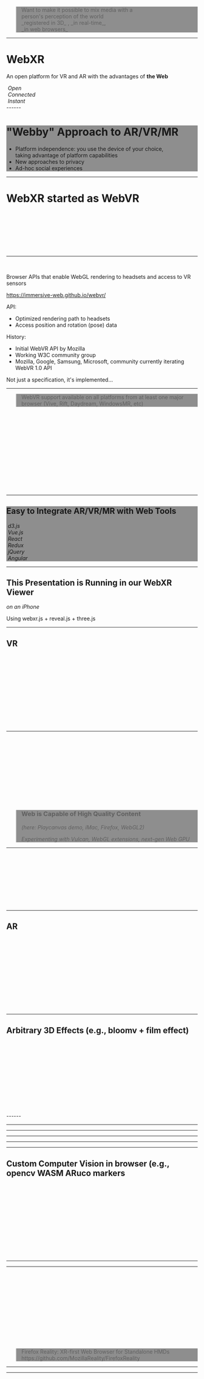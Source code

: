 <!-- .slide: data-background-video="resources/videos/shadow-movie4-406p.m4v" -->

<br>
<br>
<br>
<br>
<br>
<br>
<br>
<br>
<br>
<br>
<br>
<blockquote style="background: rgba(32, 32, 32, 0.5);">
    Want to make it possible to mix media with a <br>
    person's perception of the world<br>
    <span class="green">_registered in 3D_</span>
    <span class="green">, _in real-time_</span>,<br>
    <span>_in web browsers_</span>
</blockquote>


------
<!-- .slide: data-background="resources/textures/background-radial.jpeg" -->

# WebXR 

An open platform for VR and AR with the advantages of **the Web**

<div class="captioned-image-row">
  <div>
    <img class="plain" data-src="media/img/web-is-open.png">
    <i>Open</i>
  </div>
  <div>
    <img class="plain" data-src="media/img/web-is-connected.png">
    <i>Connected</i>
  </div>
  <div>
    <img class="plain" data-src="media/img/web-is-instant.png">
    <i>Instant</i>
  </div>
</div>
------

<!-- .slide: data-background="resources/textures/home-HoloLens-crop.jpg" -->

<div style="background: rgba(32, 32, 32, 0.5);">

<h1>"Webby" Approach to AR/VR/MR</h1>

<ul>
<li> Platform independence: you use the device of your choice,<br>
taking advantage of platform capabilities</li>
<li> New approaches to privacy</li>
<li> Ad-hoc social experiences</li>
</ul>
</div>

------
<!-- .slide: data-background="resources/textures/background-radial.jpeg" -->

# WebXR started as WebVR

<div class="image-row">
  <div><img class="plain" data-src="media/img/google-cardboard.png"></div>
  <div><img class="plain" data-src="media/img/google-daydream.png"></div>
  <div><img class="plain" data-src="media/img/samsung-gearvr.png"></div>
</div>

<div class="image-row">
  <div><img class="plain" data-src="media/img/oculus-rift.png"></div>
  <div><img class="plain" data-src="media/img/playstation-vr.png"></div>
  <div><img class="plain" data-src="media/img/htc-vive.png"></div>
</div>


------

<!-- .slide: data-background="resources/textures/background-radial.jpeg" -->

<img class="plain" class="stretch" data-src="media/img/webvr.png">

Browser APIs that enable WebGL rendering to headsets and access to VR
sensors

https://immersive-web.github.io/webvr/

<!-- NOTES -->
API:
- Optimized rendering path to headsets
- Access position and rotation (pose) data

History:
- Initial WebVR API by Mozilla
- Working W3C community group
- Mozilla, Google, Samsung, Microsoft, community currently iterating WebVR 1.0 API

Not just a specification, it's implemented...


------
<!-- .slide: data-background="resources/textures/caniuse.png" data-background-size="contain" data-background-repeat="no-repeat" -->
<blockquote style="background: rgba(32, 32, 32, 0.5);">
WebVR support available on all platforms from at least one major browser (Vive, Rift, Daydream, WindowsMR, etc)
</blockquote>

<br>
<br>
<br>
<br>
<br>
<br>

<br>
<br>
<br>
<br>
<br>
<br>

------

<!-- .slide: data-background="media/img/aframe.jpg"  data-state="xrClearPlaced" -->
<div style="background: rgba(32, 32, 32, 0.5);">
    <h2>Easy to Integrate AR/VR/MR
     with Web Tools</h1>

  <div class="captioned-image-row">
    <div>
      <img class="plain" data-src="media/img/d3.png">
      <i>d3.js</i>
    </div>
    <div>
      <img class="plain" data-src="media/img/vue.png">
      <i>Vue.js</i>
    </div>
    <div>
      <img class="plain" data-src="media/img/react.png">
      <i>React</i>
    </div>
    <div>
      <img class="plain" data-src="media/img/redux.png">
      <i>Redux</i>
    </div>
    <div>
      <img class="plain" data-src="media/img/jquery.png">
      <i>jQuery</i>
    </div>
    <div>
      <img class="plain" data-src="media/img/angular.png">
      <i>Angular</i>
    </div>
  </div>
</div>

<!-- .slide: data-background="media/img/scene-collage.jpg" -->

------
<!-- .slide: data-state="xrslide vrslide" -->

## This Presentation is Running in our WebXR Viewer</h2>
<p><em>on an iPhone</em></p>
<p>Using webxr.js + reveal.js + three.js</p>


------
<!-- .slide: data-state="xrslide vrslide boombox" style="text-align: left; top: 0px;" -->

<h2>VR</h2>
<br>
<br>
<br>
<br>
<br>
<br>
<br>
<br>
<br>
<br>
<br>


------
<!-- .slide: data-background-video="resources/videos/playcanvas-scene-720p.mp4" -->
<br>
<br>
<br>
<br>
<br>
<br>
<br>
<br>
<br>
<br>
<blockquote style="background: rgba(32, 32, 32, 0.5);">
<h3>Web is Capable of High Quality Content</h3>
<em>(here: Playcanvas demo, iMac, Firefox, WebGL2)</em>
<p><em>Experimenting with Vulcan, WebGL extensions, next-gen Web GPU</em></p> 
</blockquote>

------

<!-- .slide: data-background="resources/textures/background-radial.jpeg" -->

<div class="image-row">
  <div><img class="plain" data-src="resources/textures/ardisplay-hololens-circ.png"></div>
  <div><img class="plain" data-src="resources/textures/ardisplay-daqri-circ.png"></div>
  <div><img class="plain" data-src="resources/textures/ardisplay-odg-circ.png"></div>
  <div><img class="plain" data-src="resources/textures/ardisplay-meta-circ.png"></div>
</div>
<div class="image-row">
  <div><img class="plain" data-src="resources/textures/ardisplay-vuzix-circ.png"></div>
  <div><img class="plain" data-src="resources/textures/lenovo-phab2-lowes-circ.png"></div>
  <div><img class="plain" data-src="resources/textures/iphone7plus-circ.png"></div>
  <div><img class="plain" data-src="resources/textures/ardisplay-magic-leap-goggles-circ.png"></div>

<!-- NOTES -->

------

<!-- .slide: data-state="xrslide arslide boombox" style="text-align: left;" -->

<h2>AR</h2>
<br>
<br>
<br>
<br>
<br>
<br>
<br>
<br>
<br>
<br>
<br>

------
<!-- .slide: data-state="xrslide arslide 3deffects boombox" style="text-align: left;" -->

<h2>Arbitrary 3D Effects (e.g., bloomv + film effect)</h2>
<br>
<br>
<br>
<br>
<br>
<br>
<br>
<br>
<br>
<br>
<br>
------
<!-- .slide: data-background="resources/textures/webxr-landscape-1.png" data-background-size="contain" data-background-color="white" data-background-repeat="no-repeat" -->

------
<!-- .slide: data-background-video="resources/videos/native-sensing-xr.m4v" -->
------

<!-- .slide: data-background="resources/textures/webxr-landscape-2.png" data-background-size="contain" data-background-color="white"  data-background-repeat="no-repeat" -->
------

<!-- .slide: data-background="resources/textures/webxr-landscape-3.png" data-background-size="contain" data-background-color="white"  data-background-repeat="no-repeat" -->

------

<!-- .slide: data-background="resources/textures/webxr-landscape-4.png" data-background-size="contain" data-background-color="white"  data-background-repeat="no-repeat" -->


------
<!-- .slide: data-state="xrslide arslide 3deffects computerVision" style="text-align: left;" -->

<h2>Custom Computer Vision in browser (e.g., opencv WASM ARuco markers</h2>
<br>
<br>
<br>
<br>
<br>
<br>
<br>
<br>
<br>
<br>
<br>

------

<!-- .slide: data-background="resources/textures/webxr-landscape-5.png" data-background-size="contain" data-background-color="white"  data-background-repeat="no-repeat" -->

------

<!-- .slide: data-background="resources/textures/hubs-Design-Overview.png" -->

<br>
<br>
<br>
<br>
<br>
<br>
<br>
<br>
<br>
<br>
<br>
<blockquote style="background: rgba(32, 32, 32, 0.5);">
    Firefox Reality: XR-first Web Browser for Standalone HMDs<br>
    https://github.com/MozillaReality/FirefoxReality
</blockquote>

------
<!-- .slide: data-background-video="resources/videos/FirefoxReality-1.1-Intro.mp4" data-background-size="contain" data-background-repeat="no-repeat" -->

------

<!-- .slide: data-background-video="resources/videos/servo-ml1.m4v" data-background-size="contain" data-background-repeat="no-repeat" -->

<br>
<br>
<br>
<br>
<br>
<br>
<br>
<br>
<br>
<br>
<br>
<blockquote style="background: rgba(32, 32, 32, 0.5);">
    Servo: The Parallel Browser Engine, https://servo.org<br>
    (Nightly Demo Building on ML1)
</blockquote>
------

<!-- .slide: data-background="resources/textures/webxr-landscape-6.png" data-background-size="contain" data-background-color="white"  data-background-repeat="no-repeat" -->

------

<!-- .slide: data-background-video="resources/videos/mozilla_hubs_-_oculus_browser_-_in-vr_720p.m4v" -->

<br>
<br>
<br>
<br>
<br>
<br>
<br>
<br>
<br>
<br>
<blockquote style="background: rgba(32, 32, 32, 0.5);">
    hubs.mozilla.com, a pure web-based social XR environment
</blockquote>

------
<!-- .slide: data-background-video="resources/videos/ar-vr-social-gods-eye.mp4" data-background-size="contain" data-background-repeat="no-repeat" -->

------
<!-- .slide: data-state="xrslide arslide 3deffects xrReloadMap xrClearPlaced xrCollab" style="text-align: left;" -->

<h2>Co-located Collaborative AR Has Tighter Constraints</h2>
<br>
<br>
<br>
<br>
<br>
<br>
<br>
<br>
<br>
<br>

------

<!-- .slide: data-background="resources/textures/webxr-landscape-7.png" data-background-size="contain" data-background-color="white"  data-background-repeat="no-repeat" -->
------

<!-- .slide: data-background="resources/textures/Trevor-Display_Modes_and_Control_Types.png" data-background-size="contain" data-background-color="white"  data-background-repeat="no-repeat" -->

<br>
<br>
<br>
<br>
<br>
<br>
<br>
<br>
<br>
<br>
<blockquote style="background: rgba(32, 32, 32, 0.5);">
https://trevor.smith.name/publish/exformation/10080/
</blockquote>


------

<!-- .slide: data-background="resources/textures/background-radial.jpeg" -->

<img src="resources/textures/trevor-tweets-xr-probs-1.png" width="600">
<img src="resources/textures/trevor-tweets-xr-probs-2.png" width="600">

<em><a href="https://twitter.com/TrevorFSmith/status/1000805428773634049">https://twitter.com/TrevorFSmith/status/1000805428773634049</a></em>

------

<!-- .slide: data-background="resources/textures/mozilla-store-xr.gif" -->

<br>
<br>
<br>
<br>
<br>
<blockquote style="background: rgba(32, 32, 32, 0.5);">
    <h3>Building Responsive XR Apps Will be a Major Challenge for Web-based AR/VR</h3>
</blockquote>



------
<!-- .slide: data-background-video="resources/videos/servo-page-3d.mp4" -->
<br>
<br>
<br>
<br>
<br>
<br>
<br>
<br>
<br>
<br>
<blockquote style="background: rgba(32, 32, 32, 0.5);">
<h3>More Experimentation needed for other XR capabilities</h3>
<em>2D DOM content in 3D, mixed 2D/3D apps</em>
<p><em>multiple web apps at once, new DOM elements, ...</em></p>
</blockquote>
